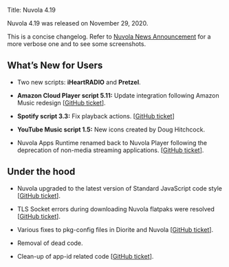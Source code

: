 Title: Nuvola 4.19

Nuvola 4.19 was released on November 29, 2020.

This is a concise changelog.
Refer to [Nuvola News Announcement](https://medium.com/nuvola-news/nuvola-4-19-released-b4b1266f89a5)
for a more verbose one and to see some screenshots.

## What’s New for Users

* Two new scripts: **iHeartRADIO** and **Pretzel**.

* **Amazon Cloud Player script 5.11:** Update integration following Amazon Music redesign
  [[GitHub ticket](https://github.com/tiliado/nuvolaplayer/issues/656)].

* **Spotify script 3.3:** Fix playback actions. [[GitHub ticket](https://github.com/tiliado/nuvolaplayer/issues/677)]

* **YouTube Music script 1.5:** New icons created by Doug Hitchcock.

* Nuvola Apps Runtime renamed back to Nuvola Player following the deprecation of non-media streaming applications.
  [[GitHub ticket](https://github.com/tiliado/nuvolaplayer/issues/671)].

## Under the hood

* Nuvola upgraded to the latest version of Standard JavaScript code style
  [[GitHub ticket](https://github.com/tiliado/nuvolaplayer/issues/673)].

* TLS Socket errors during downloading Nuvola flatpaks were resolved
  [[GitHub ticket](https://github.com/tiliado/nuvolaplayer/issues/653)].

* Various fixes to pkg-config files in Diorite and Nuvola
  [[GitHub ticket](https://github.com/tiliado/nuvolaplayer/issues/482)].

* Removal of dead code.

* Clean-up of app-id related code
  [[GitHub ticket](https://github.com/tiliado/diorite/issues/32)].
